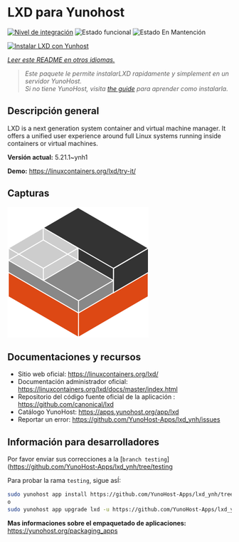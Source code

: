 <!--
Este archivo README esta generado automaticamente<https://github.com/YunoHost/apps/tree/master/tools/readme_generator>
No se debe editar a mano.
-->

# LXD para Yunohost

[![Nivel de integración](https://dash.yunohost.org/integration/lxd.svg)](https://ci-apps.yunohost.org/ci/apps/lxd/) ![Estado funcional](https://ci-apps.yunohost.org/ci/badges/lxd.status.svg) ![Estado En Mantención](https://ci-apps.yunohost.org/ci/badges/lxd.maintain.svg)

[![Instalar LXD con Yunhost](https://install-app.yunohost.org/install-with-yunohost.svg)](https://install-app.yunohost.org/?app=lxd)

*[Leer este README en otros idiomas.](./ALL_README.md)*

> *Este paquete le permite instalarLXD rapidamente y simplement en un servidor YunoHost.*  
> *Si no tiene YunoHost, visita [the guide](https://yunohost.org/install) para aprender como instalarla.*

## Descripción general

LXD is a next generation system container and virtual machine manager. It offers a unified user experience around full Linux systems running inside containers or virtual machines.

**Versión actual:** 5.21.1~ynh1

**Demo:** <https://linuxcontainers.org/lxd/try-it/>

## Capturas

![Captura de LXD](./doc/screenshots/LXD-logo.png)

## Documentaciones y recursos

- Sitio web oficial: <https://linuxcontainers.org/lxd/>
- Documentación administrador oficial: <https://linuxcontainers.org/lxd/docs/master/index.html>
- Repositorio del código fuente oficial de la aplicación : <https://github.com/canonical/lxd>
- Catálogo YunoHost: <https://apps.yunohost.org/app/lxd>
- Reportar un error: <https://github.com/YunoHost-Apps/lxd_ynh/issues>

## Información para desarrolladores

Por favor enviar sus correcciones a la [`branch testing`](https://github.com/YunoHost-Apps/lxd_ynh/tree/testing

Para probar la rama `testing`, sigue asÍ:

```bash
sudo yunohost app install https://github.com/YunoHost-Apps/lxd_ynh/tree/testing --debug
o
sudo yunohost app upgrade lxd -u https://github.com/YunoHost-Apps/lxd_ynh/tree/testing --debug
```

**Mas informaciones sobre el empaquetado de aplicaciones:** <https://yunohost.org/packaging_apps>
